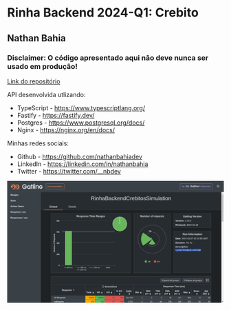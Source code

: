 # Rinha Backend 2024-Q1: Crebito

## Nathan Bahia

### Disclaimer: O código apresentado aqui não deve nunca ser usado em produção!

[Link do repositório](https://github.com/nathanbahiadev/RinhaBackend2024Q1__TypeScript)

API desenvolvida utlizando:
- TypeScript - https://www.typescriptlang.org/
- Fastify - https://fastify.dev/
- Postgres - https://www.postgresql.org/docs/
- Nginx - https://nginx.org/en/docs/


Minhas redes sociais:
- Github - https://github.com/nathanbahiadev
- LinkedIn - https://linkedin.com/in/nathanbahia
- Twitter - https://twitter.com/__nbdev

<img src="gatling.png" />
